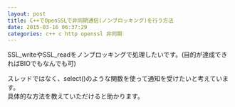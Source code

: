 ```yaml
---
layout: post
title: C++でOpenSSLで非同期通信(ノンブロッキング)を行う方法
date: 2015-03-16 06:37:29
categories: c++ c http openssl 非同期
---
```

<!-- {% raw %} -->
<p>SSL_writeやSSL_readをノンブロッキングで処理したいです。(目的が達成できればBIOでもなんでも可)</p>

<p>スレッドではなく、select()のような関数を使って通知を受けたいと考えています。<br>
具体的な方法を教えていただけると助かります。</p>
<!-- {% endraw %} -->
